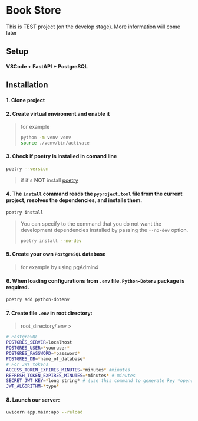 

# Book Store

This is TEST project (on the develop stage). More information will come later

## Setup
####  VSCode + FastAPI + PostgreSQL


## Installation

#### 1. Clone project
#### 2. Create virtual enviroment and enable it
> for example
> ```sh
> python -m venv venv
> source ./venv/bin/activate
> ```

#### 3. Check if poetry is installed in comand line
```sh
poetry --version
```
> if it's **NOT** install [poetry](https://python-poetry.org/docs/#installation)


#### 4.  The `install` command reads the `pyproject.toml` file from the current project, resolves the dependencies, and installs them.
```sh
poetry install
```
> You can specify to the command that you do not want the development dependencies installed by passing the `--no-dev` option.
> ```sh
> poetry install --no-dev
> ```

#### 5. Create your own `PostgreSQL` database
> for example by using pgAdmin4

#### 6. When loading configurations from `.env` file. `Python-Dotenv` package is required.
```sh
poetry add python-dotenv
```

#### 7. Create file `.env` in root directory:
> root_directory/.env >
```sh
# PostgreSQL
POSTGRES_SERVER=localhost
POSTGRES_USER=*youruser*
POSTGRES_PASSWORD=*password*
POSTGRES_DB=*name_of_database*
# For JWT tokens
ACCESS_TOKEN_EXPIRES_MINUTES=*minutes* #minutes
REFRESH_TOKEN_EXPIRES_MINUTES=*minutes* # minutes
SECRET_JWT_KEY=*long string* # (use this command to generate key *openssl rand -hex 32*)
JWT_ALGORITHM=*type*
```

#### 8. Launch our server:
```sh
uvicorn app.main:app --reload
```

